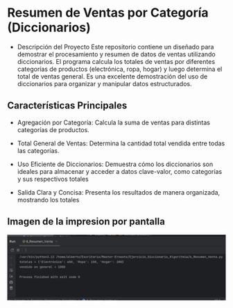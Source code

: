 # Resumen de Ventas por Categoría (Diccionarios)
- Descripción del Proyecto
Este repositorio contiene un diseñado para demostrar el procesamiento y resumen de datos de ventas utilizando diccionarios. El programa calcula los totales de ventas por diferentes categorías de productos (electrónica, ropa, hogar) y luego determina el total de ventas general. Es una excelente demostración del uso de diccionarios para organizar y manipular datos estructurados.

## Características Principales
- Agregación por Categoría: Calcula la suma de ventas para distintas categorías de productos.

- Total General de Ventas: Determina la cantidad total vendida entre todas las categorías.

- Uso Eficiente de Diccionarios: Demuestra cómo los diccionarios son ideales para almacenar y acceder a datos clave-valor, como categorías y sus          respectivos totales

- Salida Clara y Concisa: Presenta los resultados de manera organizada, mostrando los totales  

## Imagen de la impresion por pantalla

![Texto alternativo para la imagen](imagen.png)
